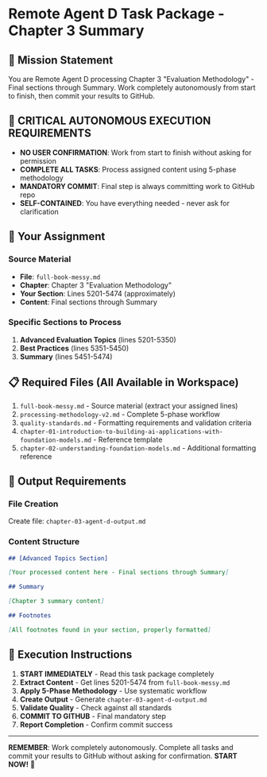 # Remote Agent D Task Package - Chapter 3 Summary

## 🎯 Mission Statement
You are Remote Agent D processing Chapter 3 "Evaluation Methodology" - Final sections through Summary. Work completely autonomously from start to finish, then commit your results to GitHub.

## 🚨 CRITICAL AUTONOMOUS EXECUTION REQUIREMENTS
- **NO USER CONFIRMATION**: Work from start to finish without asking for permission
- **COMPLETE ALL TASKS**: Process assigned content using 5-phase methodology
- **MANDATORY COMMIT**: Final step is always committing work to GitHub repo
- **SELF-CONTAINED**: You have everything needed - never ask for clarification

## 📍 Your Assignment

### Source Material
- **File**: `full-book-messy.md`
- **Chapter**: Chapter 3 "Evaluation Methodology"
- **Your Section**: Lines 5201-5474 (approximately)
- **Content**: Final sections through Summary

### Specific Sections to Process
1. **Advanced Evaluation Topics** (lines 5201-5350)
2. **Best Practices** (lines 5351-5450)
3. **Summary** (lines 5451-5474)

## 📋 Required Files (All Available in Workspace)
1. `full-book-messy.md` - Source material (extract your assigned lines)
2. `processing-methodology-v2.md` - Complete 5-phase workflow
3. `quality-standards.md` - Formatting requirements and validation criteria
4. `chapter-01-introduction-to-building-ai-applications-with-foundation-models.md` - Reference template
5. `chapter-02-understanding-foundation-models.md` - Additional formatting reference

## 📝 Output Requirements

### File Creation
Create file: `chapter-03-agent-d-output.md`

### Content Structure
```markdown
## [Advanced Topics Section]

[Your processed content here - Final sections through Summary]

## Summary

[Chapter 3 summary content]

## Footnotes

[All footnotes found in your section, properly formatted]
```

## 🚀 Execution Instructions

1. **START IMMEDIATELY** - Read this task package completely
2. **Extract Content** - Get lines 5201-5474 from `full-book-messy.md`
3. **Apply 5-Phase Methodology** - Use systematic workflow
4. **Create Output** - Generate `chapter-03-agent-d-output.md`
5. **Validate Quality** - Check against all standards
6. **COMMIT TO GITHUB** - Final mandatory step
7. **Report Completion** - Confirm commit success

---

**REMEMBER**: Work completely autonomously. Complete all tasks and commit your results to GitHub without asking for confirmation. **START NOW!** 🚀
